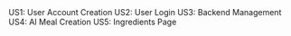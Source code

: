 <link to template slide> US1: User Account Creation
<link to template slide> US2: User Login
<link to template slide> US3: Backend Management
<link to template slide> US4: AI Meal Creation
<link to template slide> US5: Ingredients Page

